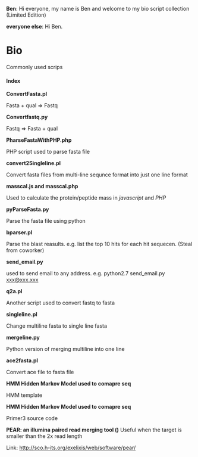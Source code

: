 **Ben**: Hi everyone, my name is Ben and welcome to my bio script collection (Limited Edition)

**everyone else**: Hi Ben.

# Bio
Commonly used scrips

#### Index 

**ConvertFasta.pl**

Fasta + qual => Fastq


**Convertfastq.py**

Fastq => Fasta + qual


**PharseFastaWithPHP.php**

PHP script used to parse fasta file


**convert2Singleline.pl**

Convert fasta files from multi-line sequnce format into just one line format


**masscal.js and masscal.php**

Used to calculate the protein/peptide mass in *javascript* and *PHP*


**pyParseFasta.py**

Parse the fasta file using python


**bparser.pl**

Parse the blast reasults. e.g. list the top 10 hits for each hit sequecen.  (Steal from coworker)

**send_email.py**

used to send email to any address. e.g. python2.7 send_email.py xxx@xxx.xxx

**q2a.pl**

Another script used to convert fastq to fasta

**singleline.pl**

Change multiline fasta to single line fasta

**mergeline.py**

Python version of merging multiline into one line

**ace2fasta.pl**

Convert ace file to fasta file

**HMM Hidden Markov Model used to comapre seq**

HMM template

**HMM Hidden Markov Model used to comapre seq**

Primer3 source code

**PEAR: an illumina paired read merging tool ()**
Useful when the target is smaller than the 2x read length

Link: http://sco.h-its.org/exelixis/web/software/pear/





